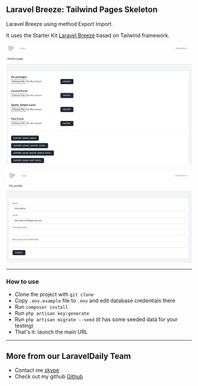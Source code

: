 ## Laravel Breeze: Tailwind Pages Skeleton

Laravel Breeze using method Export Import.

It uses the Starter Kit [Laravel Breeze](https://github.com/laravel/breeze) based on Tailwind framework.

![Laravel Breeze Table page](https://github.com/mushlihun/eximplaravel/blob/master/public/images/1.JPG)

![Laravel Breeze Form page](https://github.com/mushlihun/eximplaravel/blob/master/public/images/2.JPG)

-----

### How to use

- Clone the project with `git clone`
- Copy `.env.example` file to `.env` and edit database credentials there
- Run `composer install`
- Run `php artisan key:generate`
- Run `php artisan migrate --seed` (it has some seeded data for your testing)
- That's it: launch the main URL

---

## More from our LaravelDaily Team

- Contact me [skype](www.skype.com/lihunskype)
- Check out my github [Github](https://github.com/mushlihun)
